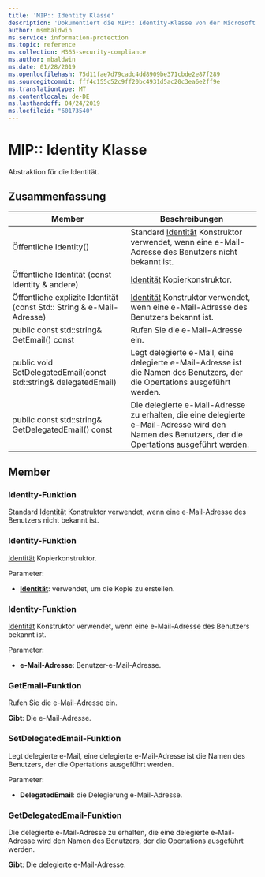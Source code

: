 ```yaml
---
title: 'MIP:: Identity Klasse'
description: 'Dokumentiert die MIP:: Identity-Klasse von der Microsoft Information Protection (MIP) SDK.'
author: msmbaldwin
ms.service: information-protection
ms.topic: reference
ms.collection: M365-security-compliance
ms.author: mbaldwin
ms.date: 01/28/2019
ms.openlocfilehash: 75d11fae7d79cadc4dd8909be371cbde2e87f289
ms.sourcegitcommit: fff4c155c52c9ff20bc4931d5ac20c3ea6e2ff9e
ms.translationtype: MT
ms.contentlocale: de-DE
ms.lasthandoff: 04/24/2019
ms.locfileid: "60173540"
---
```

# <a name="class-mipidentity"></a>MIP:: Identity Klasse 
Abstraktion für die Identität.
  
## <a name="summary"></a>Zusammenfassung
 Member                        | Beschreibungen                                
--------------------------------|---------------------------------------------
Öffentliche Identity()  |  Standard [Identität](class_mip_identity.md) Konstruktor verwendet, wenn eine e-Mail-Adresse des Benutzers nicht bekannt ist.
Öffentliche Identität (const Identity & andere)  |  [Identität](class_mip_identity.md) Kopierkonstruktor.
Öffentliche explizite Identität (const Std:: String & e-Mail-Adresse)  |  [Identität](class_mip_identity.md) Konstruktor verwendet, wenn eine e-Mail-Adresse des Benutzers bekannt ist.
public const std::string& GetEmail() const  |  Rufen Sie die e-Mail-Adresse ein.
public void SetDelegatedEmail(const std::string& delegatedEmail)  |  Legt delegierte e-Mail, eine delegierte e-Mail-Adresse ist die Namen des Benutzers, der die Opertations ausgeführt werden.
public const std::string& GetDelegatedEmail() const  |  Die delegierte e-Mail-Adresse zu erhalten, die eine delegierte e-Mail-Adresse wird den Namen des Benutzers, der die Opertations ausgeführt werden.
  
## <a name="members"></a>Member
  
### <a name="identity-function"></a>Identity-Funktion
Standard [Identität](class_mip_identity.md) Konstruktor verwendet, wenn eine e-Mail-Adresse des Benutzers nicht bekannt ist.
  
### <a name="identity-function"></a>Identity-Funktion
[Identität](class_mip_identity.md) Kopierkonstruktor.

Parameter:  
* **[Identität](class_mip_identity.md)**: verwendet, um die Kopie zu erstellen.


  
### <a name="identity-function"></a>Identity-Funktion
[Identität](class_mip_identity.md) Konstruktor verwendet, wenn eine e-Mail-Adresse des Benutzers bekannt ist.

Parameter:  
* **e-Mail-Adresse**: Benutzer-e-Mail-Adresse.


  
### <a name="getemail-function"></a>GetEmail-Funktion
Rufen Sie die e-Mail-Adresse ein.

  
**Gibt**: Die e-Mail-Adresse.
  
### <a name="setdelegatedemail-function"></a>SetDelegatedEmail-Funktion
Legt delegierte e-Mail, eine delegierte e-Mail-Adresse ist die Namen des Benutzers, der die Opertations ausgeführt werden.

Parameter:  
* **DelegatedEmail**: die Delegierung e-Mail-Adresse.


  
### <a name="getdelegatedemail-function"></a>GetDelegatedEmail-Funktion
Die delegierte e-Mail-Adresse zu erhalten, die eine delegierte e-Mail-Adresse wird den Namen des Benutzers, der die Opertations ausgeführt werden.

  
**Gibt**: Die delegierte e-Mail-Adresse.